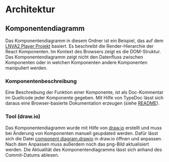 # Architektur

## Komponentendiagramm

Das Komponentendiagramm in diesem Ordner ist ein Beispiel, das auf dem [LNVA2 Player Projekt](https://git.r0k.de/rookitect/player2/tree/185e7b89561aba0fc17030be3b64662b2c2db12e) basiert.
Es beschreibt die Render-Hierarchie der React Komponenten.
Im Kontext des Browsers zeigt es die DOM-Struktur.
Das Komponentendiagramm zeigt nicht den Datenfluss zwischen Komponenten oder in welchen Komponenten andere Komponenten manipuliert werden.

### Komponentenbeschreibung

Eine Beschreibung der Funktion einer Komponente, ist als Doc-Kommentar im Quellcode jeder Komponente gegeben.
Mit Hilfe von TypeDoc lässt sich daraus eine Browser-basierte Dokumentation erzeugen (siehe [README](https://git.r0k.de/code-with-style/js/javascript-guide#how-to-doc)).

### Tool (draw.io)
Das Komponentendiagramm wurde mit Hilfe von [draw.io](https://draw.io) erstellt
und muss bei Änderung von Komponenten manuell geupdated werden.
Dafür lässt sich die Datei [component diagram.drawio](component%20diagram.drawio) in draw.io öffnen und anpassen.
Nach dem Anpassen muss außerdem noch das png-Bild aktualisiert werden.
Die Aktualität des Komponentendiagramms lässt sich anhand des Commit-Datums ablesen.
